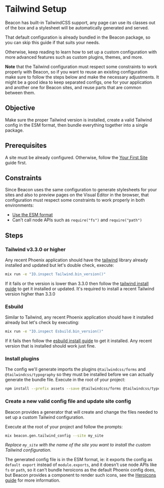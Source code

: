 # Tailwind Setup

Beacon has built-in TailwindCSS support, any page can use its classes out of the box and a stylesheet will be automatically generated and served.

That default configuration is already bundled in the Beacon package, so you can skip this guide if that suits your needs.

Otherwise, keep reading to learn how to set up a custom configuration with more advanced features such as custom plugins, themes, and more.

**Note** that the Tailwind configuration must respect some constraints to work properly with Beacon,
so if you want to reuse an existing configuration make sure to follow the steps below and make the necessary adjustments.
It might be a good idea to keep separated configs, one for your application and another one for Beacon sites, and reuse
parts that are common between them.

## Objective

Make sure the proper Tailwind version is installed, create a valid Tailwind config in the ESM format, then bundle everything together into a single package.

## Prerequisites

A site must be already configured. Otherwise, follow the [Your First Site](https://hexdocs.pm/beacon/your-first-site.html) guide first.

## Constraints

Since Beacon uses the same configuration to generate stylesheets for your sites and also to preview pages on the Visual Editor in the browser,
that configuration must respect some constraints to work properly in both environments:

  - [Use the ESM format](https://tailwindcss.com/blog/tailwindcss-v3-3#esm-and-type-script-support)
  - Can't call node APIs such as `require("fs")` and `require("path")`

## Steps

### Tailwind v3.3.0 or higher

Any recent Phoenix application should have the [tailwind](https://hex.pm/packages/tailwind) library already installed and updated but let's double check, execute:

```sh
mix run -e "IO.inspect Tailwind.bin_version()"
```

If it fails or the version is lower than 3.3.0 then follow the [tailwind install guide](https://github.com/phoenixframework/tailwind?tab=readme-ov-file#installation)
to get it installed or updated. It's required to install a recent Tailwind version higher than 3.3.0

### Esbuild

Similar to Tailwind, any recent Phoenix application should have it installed already but let's check by executing:

```sh
mix run -e "IO.inspect Esbuild.bin_version()"
```

If it fails then follow the [esbuild install guide](https://github.com/phoenixframework/esbuild?tab=readme-ov-file#installation) to get it installed.
Any recent version that is installed should work just fine.

### Install plugins

The config we'll generate imports the plugins `@tailwindcss/forms` and `@tailwindcss/typography` so they must be installed before we can actually generate the bundle file.
Execute in the root of your project:

```sh
npm install --prefix assets --save @tailwindcss/forms @tailwindcss/typography
```

### Create a new valid config file and update site config

Beacon provides a generator that will create and change the files needed to set up a custom Tailwind configuration.

Execute at the root of your project and follow the prompts:

```sh
mix beacon.gen.tailwind_config --site my_site
```

_Replace `my_site` with the name of the site you want to install the custom Tailwind configuration._

The generated config file is in the ESM format, ie: it exports the config as `default export` instead of `module.exports`,
and it doesn't use node APIs like `fs` or `path`, so it can't bundle heroicons as the default Phoenix config does,
but Beacon provides a component to render such icons, see the [Heroicons guide](../recipes/heroicons.md) for more information.